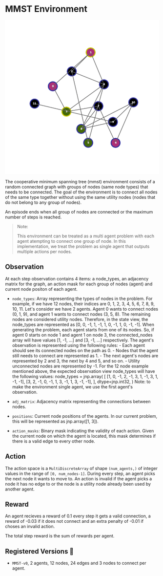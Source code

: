 # MMST Environment

<p align="center">
        <img src="../env_anim/mmst.gif" width="600"/>
</p>

The cooperative minimum spanning tree (mmst) environment consists of a random connected graph
with groups of nodes (same node types) that needs to be connected.
The goal of the environment is to connect all nodes of the same type together
without using the same utility nodes (nodes that do not belong to any group of nodes).

An episode ends when all group of nodes are connected or the maximum number of steps is reached.

> Note:
>
> This environment can be treated as a multi agent problem with each agent atempting to connect
> one group of node. In this implementation, we treat the problem as single agent that outputs
> multiple actions per nodes.


## Observation
At each step observation contains 4 items: a node_types, an adjacency matrix for the graph,
an action mask for each group of nodes (agent) and current node positon of each agent.

- `node_types`: Array representing the types of nodes in the problem.
        For example, if we have 12 nodes, their indices are 0, 1, 2, 3, 4, 5, 6, 7, 8, 9, 10, 11.
        Let's consider we have 2 agents. Agent 0 wants to connect nodes (0, 1, 9),
        and agent 1 wants to connect nodes (3, 5, 8).
        The remaining nodes are considered utility nodes.
        Therefore, in the state view, the node_types are
        represented as [0, 0, -1, 1, -1, 1, 0, -1, 1, 0, -1, -1].
        When generating the problem, each agent starts from one of its nodes.
        So, if agent 0 starts on node 1 and agent 1 on node 3,
        the connected_nodes array will have values [1, -1, ...] and [3, -1, ...] respectively.
        The agent's observation is represented using the following rules:
        - Each agent should see its connected nodes on the path as 0.
        - Nodes that the agent still needs to connect are represented as 1.
        - The next agent's nodes are represented by 2 and 3, the next by 4 and 5, and so on.
        - Utility unconnected nodes are represented by -1.
        For the 12 node example mentioned above,
        the expected observation view node_types will have the following values:
        node_types = jnp.array(
            [
                [1, 0, -1, 2, -1, 3, 1, -1, 3, 1, -1, -1],
                [3, 2, -1, 0, -1, 1, 3, -1, 1, 3, -1, -1],
            ],
            dtype=jnp.int32,
        )
        Note: to make the environment single agent, we use the first agent's observation.

 - `adj_matrix`: Adjacency matrix representing the connections between nodes.

 - `positions`: Current node positions of the agents.
        In our current problem, this will be represented as jnp.array([1, 3]).

-  `action_masks`: Binary mask indicating the validity of each action.
        Given the current node on which the agent is located,
        this mask determines if there is a valid edge to every other node.


## Action
The action space is a `MultiDiscreteArray` of shape `(num_agents,)` of integer values in the range
of `[0, num_nodes-1]`. During every step, an agent picks the next node it wants to move to.
An action is invalid if the agent picks a node it has no edge to or the node is a utility node already
been used by another agent.


## Reward
An agent recieves a reward of 0.1 every step it gets a valid connection, a reward of -0.03 if it does not
connect and an extra penalty of -0.01 if choses an invalid action.

The total step reward is the sum of rewards per agent.


## Registered Versions 📖
- `MMST-v0`, 2 agents, 12 nodes, 24 edges and 3 nodes to connect per agent.
